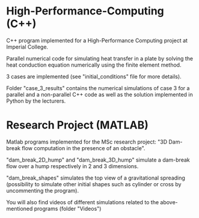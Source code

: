 # High-Performance-Computing (C++)

C++ program implemented for a High-Performance Computing project at Imperial College.

Parallel numerical code for simulating heat transfer in a plate by solving the heat conduction equation numerically using the finite element method.

3 cases are implemented (see "initial_conditions" file for more details).

Folder "case_3_results" contains the numerical simulations of case 3 for a parallel and a non-parallel C++ code as well as the solution implemented in Python by the lecturers.


# Research Project (MATLAB)

Matlab programs implemented for the MSc research project: "3D Dam-break flow computation in the presence of an obstacle". 

"dam_break_2D_hump" and "dam_break_3D_hump" simulate a dam-break flow over a hump respectively in 2 and 3 dimensions. 

"dam_break_shapes" simulates the top view of a gravitational spreading (possibility to simulate other initial shapes such as cylinder or cross by uncommenting the program). 

You will also find videos of different simulations related to the above-mentioned programs (folder "Videos")


